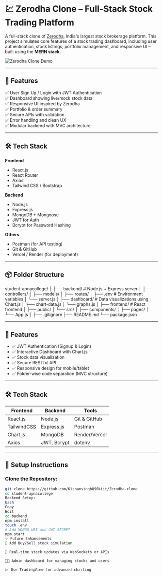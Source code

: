 # 💹 Zerodha Clone – Full-Stack Stock Trading Platform

A full-stack clone of [Zerodha](https://zerodha.com), India's largest stock brokerage platform. This project simulates core features of a stock trading dashboard, including user authentication, stock listings, portfolio management, and responsive UI – built using the **MERN stack**.

![Zerodha Clone Demo]("https://drive.google.com/file/d/1kgbvCc59JeydgGaonl7Ru8ntTmzrR20x/view?usp=drive_link") <!-- Replace with actual image or demo GIF -->

---

## 🚀 Features

✅ User Sign Up / Login with JWT Authentication  
✅ Dashboard showing live/mock stock data  
✅ Responsive UI inspired by Zerodha  
✅ Portfolio & order summary  
✅ Secure APIs with validation  
✅ Error handling and clean UX  
✅ Modular backend with MVC architecture  

---

## 🛠️ Tech Stack

**Frontend**  
- React.js  
- React Router  
- Axios  
- Tailwind CSS / Bootstrap  

**Backend**  
- Node.js  
- Express.js  
- MongoDB + Mongoose  
- JWT for Auth  
- Bcrypt for Password Hashing  

**Others**  
- Postman (for API testing)  
- Git & GitHub  
- Vercel / Render (for deployment)  

---

## 📦 Folder Structure
student-apnacollege/
│
├── backend/ # Node.js + Express server
│ ├── controllers/
│ ├── models/
│ ├── routes/
│ ├── .env # Environment variables
│ └── server.js
│
├── dashboard/ # Data visualizations using Chart.js
│ ├── chart-data.js
│ └── graphs.js
│
├── frontend/ # React frontend
│ ├── public/
│ └── src/
│ ├── components/
│ ├── pages/
│ └── App.js
│
├── .gitignore
├── README.md
└── package.json

---

## 🚀 Features

- ✅ JWT Authentication (Signup & Login)
- ✅ Interactive Dashboard with Chart.js
- ✅ Stock data visualization
- ✅ Secure RESTful API
- ✅ Responsive design for mobile/tablet
- ✅ Folder-wise code separation (MVC structure)

---

## 🛠 Tech Stack

| Frontend    | Backend       | Tools         |
|-------------|----------------|---------------|
| React.js    | Node.js        | Git & GitHub  |
| TailwindCSS | Express.js     | Postman       |
| Chart.js    | MongoDB        | Render/Vercel |
| Axios       | JWT, Bcrypt    | dotenv        |

---

## 🧪 Setup Instructions

### Clone the Repository:
```bash
git clone https://github.com/Kishansingh890kiit/Zerodha-clone
cd student-apnacollege
Backend Setup:
bash
Copy
Edit
cd backend
npm install
touch .env
# Add MONGO_URI and JWT_SECRET
npm start
✨ Future Enhancements
💼 Add Buy/Sell stock simulation

🔄 Real-time stock updates via WebSockets or APIs

👨‍💼 Admin dashboard for managing stocks and users

📈 Use TradingView for advanced charting

